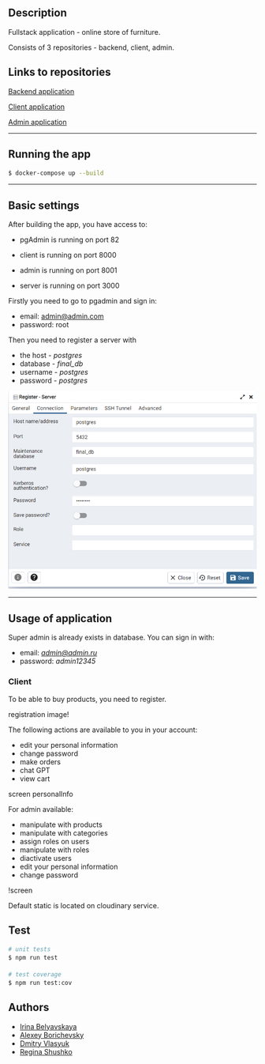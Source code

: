 
## Description

Fullstack application - online store of furniture.

Consists of 3 repositories - backend, client, admin.

## Links to repositories

[Backend application](https://github.com/borichevskiy/final-project-server.git)

[Client application](https://github.com/borichevskiy/final-project-frontend-client.git)

[Admin application](https://github.com/borichevskiy/final-project-frontend-admin.git)

---

## Running the app

```bash
$ docker-compose up --build
```

---

## Basic settings

After building the app, you have access to:

* pgAdmin is running on port 82

* client is running on port 8000

* admin is running on port 8001

* server is running on port 3000


Firstly you need to go to pgadmin and sign in: 

* email: admin@admin.com
* password: root


Then you need to register a server with

* the host - *postgres*  
* database - *final_db* 
* username - *postgres*  
* password - *postgres*

![img.png](img.png)

---

## Usage of application

Super admin is already exists in database. You can sign in with:

* email: *admin@admin.ru*
* password: *admin12345*

### Client

To be able to buy products, you need to register.

registration image!

The following actions are available to you in your account:
* edit your personal information
* change password
* make orders
* chat GPT
* view cart

screen personalInfo

For admin available: 
* manipulate with products
* manipulate with categories
* assign roles on users
* manipulate with roles
* diactivate users
* edit your personal information
* change password

!screen 

Default static is located on cloudinary service.

## Test

```bash
# unit tests
$ npm run test

# test coverage
$ npm run test:cov
```


## Authors

- [Irina Belyavskaya](https://github.com/Irina-Belyavskaya)
- [Alexey Borichevsky](https://github.com/borichevskiy)
- [Dmitry Vlasyuk](https://github.com/DmitryVlasyuk)
- [Regina Shushko](https://github.com/ReginaShushko)